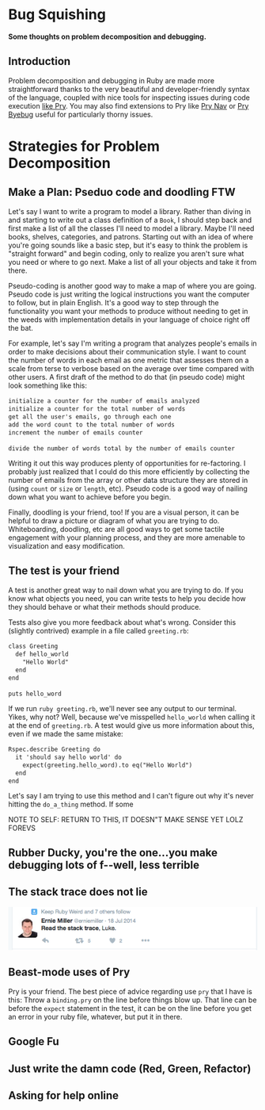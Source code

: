 # Bug Squishing
**Some thoughts on problem decomposition and debugging.**

## Introduction
Problem decomposition and debugging in Ruby are made more straightforward thanks to the very beautiful and developer-friendly syntax of the language, coupled with nice tools for inspecting issues during code execution [like Pry](http://pryrepl.org/). You may also find extensions to Pry like [Pry Nav](https://github.com/nixme/pry-nav) or [Pry Byebug](https://github.com/deivid-rodriguez/pry-byebug) useful for particularly thorny issues.

# Strategies for Problem Decomposition

## Make a Plan: Pseduo code and doodling FTW

Let's say I want to write a program to model a library. Rather than diving in and starting to write out a class definition of a `Book`, I should step back and first make a list of all the classes I'll need to model a library. Maybe I'll need books, shelves, categories, and patrons. Starting out with an idea of where you're going sounds like a basic step, but it's easy to think the problem is "straight forward" and begin coding, only to realize you aren't sure what you need or where to go next. Make a list of all your objects and take it from there.

Pseudo-coding is another good way to make a map of where you are going. Pseudo code is just writing the logical instructions you want the computer to follow, but in plain English. It's a good way to step through the functionality you want your methods to produce without needing to get in the weeds with implementation details in your language of choice right off the bat.

For example, let's say I'm writing a program that analyzes people's emails in order to make decisions about their communication style. I want to count the number of words in each email as one metric that assesses them on a scale from terse to verbose based on the average over time compared with other users. A first draft of the method to do that (in pseudo code) might look something like this:

```
initialize a counter for the number of emails analyzed
initialize a counter for the total number of words
get all the user's emails, go through each one
add the word count to the total number of words
increment the number of emails counter

divide the number of words total by the number of emails counter
```

Writing it out this way produces plenty of opportunities for re-factoring. I probably just realized that I could do this more efficiently by collecting the number of emails from the array or other data structure they are stored in (using `count` or `size` or `length`, etc). Pseudo code is a good way of nailing down what you want to achieve before you begin.

Finally, doodling is your friend, too! If you are a visual person, it can be helpful to draw a picture or diagram of what you are trying to do. Whiteboarding, doodling, etc are all good ways to get some tactile engagement with your planning process, and they are more amenable to visualization and easy modification.

## The test is your friend

A test is another great way to nail down what you are trying to do. If you know what objects you need, you can write tests to help you decide how they should behave or what their methods should produce.

Tests also give you more feedback about what's wrong. Consider this (slightly contrived) example in a file called `greeting.rb`:


```
class Greeting
  def hello_world
    "Hello World"
  end
end

puts hello_word

```

If we run `ruby greeting.rb`, we'll never see any output to our terminal. Yikes, why not? Well, because we've misspelled `hello_world` when calling it at the end of `greeting.rb`. A test would give us more information about this, even if we made the same mistake:

```
Rspec.describe Greeting do
  it 'should say hello world' do
    expect(greeting.hello_word).to eq("Hello World")
  end
end
```

Let's say I am trying to use this method and I can't figure out why it's never hitting the `do_a_thing` method. If some

NOTE TO SELF: RETURN TO THIS, IT DOESN"T MAKE SENSE YET LOLZ FOREVS


## Rubber Ducky, you're the one...you make debugging lots of f--well, less terrible

## The stack trace does not lie

!["Read the stack trace, Luke."](/images/luke.png)



## Beast-mode uses of Pry

Pry is your friend. The best piece of advice regarding use `pry` that I have is this: Throw a `binding.pry` on the line before things blow up. That line can be before the `expect` statement in the test, it can be on the line before you get an error in your ruby file, whatever, but put it in there.



## Google Fu

## Just write the damn code (Red, Green, Refactor)

## Asking for help online

## 


